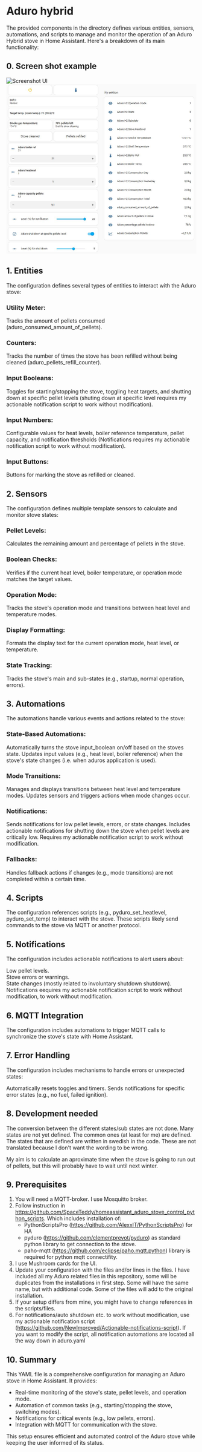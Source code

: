 # Aduro hybrid
The provided components in the directory defines various entities, sensors, automations, and scripts to manage and monitor the operation of an Aduro Hybrid stove in Home Assistant. Here's a breakdown of its main functionality:

## 0. Screen shot example
![Screenshot UI](https://github.com/NewImproved/Aduro/blob/main/UI_2.jpg)
![test](UI.jpg)
## 1. Entities
The configuration defines several types of entities to interact with the Aduro stove:

### Utility Meter:

Tracks the amount of pellets consumed (aduro_consumed_amount_of_pellets).
### Counters:

Tracks the number of times the stove has been refilled without being cleaned (aduro_pellets_refill_counter).
### Input Booleans:

Toggles for starting/stopping the stove, toggling heat targets, and shutting down at specific pellet levels (shuting down at specific level requires my actionable notification script to work without modification).
### Input Numbers:

Configurable values for heat levels, boiler reference temperature, pellet capacity, and notification thresholds (Notifications requires my actionable notification script to work without modification).
### Input Buttons:

Buttons for marking the stove as refilled or cleaned.
## 2. Sensors
The configuration defines multiple template sensors to calculate and monitor stove states:

### Pellet Levels:

Calculates the remaining amount and percentage of pellets in the stove.
### Boolean Checks:

Verifies if the current heat level, boiler temperature, or operation mode matches the target values.
### Operation Mode:

Tracks the stove's operation mode and transitions between heat level and temperature modes.
### Display Formatting:

Formats the display text for the current operation mode, heat level, or temperature.
### State Tracking:

Tracks the stove's main and sub-states (e.g., startup, normal operation, errors).
## 3. Automations
The automations handle various events and actions related to the stove:

### State-Based Automations:

Automatically turns the stove input_boolean on/off based on the stoves state.
Updates input values (e.g., heat level, boiler reference) when the stove's state changes (i.e. when aduros application is used).
### Mode Transitions:

Manages and displays transitions between heat level and temperature modes.
Updates sensors and triggers actions when mode changes occur.
### Notifications:

Sends notifications for low pellet levels, errors, or state changes.
Includes actionable notifications for shutting down the stove when pellet levels are critically low.
Requires my actionable notification script to work without modification.
### Fallbacks:

Handles fallback actions if changes (e.g., mode transitions) are not completed within a certain time.
## 4. Scripts
The configuration references scripts (e.g., pyduro_set_heatlevel, pyduro_set_temp) to interact with the stove. These scripts likely send commands to the stove via MQTT or another protocol.

## 5. Notifications
The configuration includes actionable notifications to alert users about:

Low pellet levels.  
Stove errors or warnings.  
State changes (mostly related to involuntary shutdown shutdown).  
Notifications eequires my actionable notification script to work without modification, to work without modification.

## 6. MQTT Integration
The configuration includes automations to trigger MQTT calls to synchronize the stove's state with Home Assistant.

## 7. Error Handling
The configuration includes mechanisms to handle errors or unexpected states:

Automatically resets toggles and timers.
Sends notifications for specific error states (e.g., no fuel, failed ignition).
## 8. Development needed

The conversion between the different states/sub states are not done. Many states are not yet defined. The common ones (at least for me) are defined. The states that are defined are written in swedish in the code. These are not translated because I don't want the wording to be wrong.

My aim is to calculate an aproximate time when the stove is going to run out of pellets, but this will probably have to wait until next winter.
## 9. Prerequisites
1. You will need a MQTT-broker. I use Mosquitto broker.
2. Follow instruction in https://github.com/SpaceTeddy/homeassistant_aduro_stove_control_python_scripts. Which includes installation of:
   * PythonScriptsPro (https://github.com/AlexxIT/PythonScriptsPro) for HA
   * pyduro (https://github.com/clementprevot/pyduro) as standard python library to get connection to the stove.
   * paho-mqtt (https://github.com/eclipse/paho.mqtt.python) library is required for python mqtt connectifity.  
3. I use Mushroom cards for the UI.
4. Update your configuration with the files and/or lines in the files. I have included all my Aduro related files in this repository, some will be duplicates from the installations in first step. Some will have the same name, but with additional code. Some of the files will add to the original installation.
5. If your setup differs from mine, you might have to change references in the scripts/files.
6. For notifications/auto shutdown etc. to work without modification, use my actionable notification script (https://github.com/NewImproved/Actionable-notifications-script). If you want to modify the script, all notification automations are located all the way down in aduro.yaml

## 10. Summary
This YAML file is a comprehensive configuration for managing an Aduro stove in Home Assistant. It provides:

* Real-time monitoring of the stove's state, pellet levels, and operation mode.
* Automation of common tasks (e.g., starting/stopping the stove, switching modes).
* Notifications for critical events (e.g., low pellets, errors).
* Integration with MQTT for communication with the stove.

This setup ensures efficient and automated control of the Aduro stove while keeping the user informed of its status.

